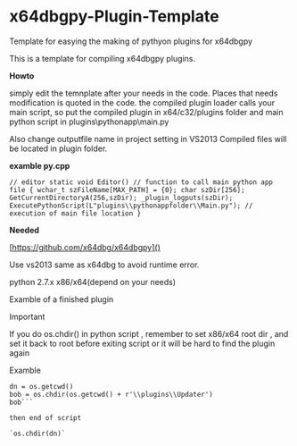# x64dbgpy-Plugin-Template
Template for easying the making of pythyon plugins for x64dbgpy

This is a template for compiling x64dbgpy plugins.


**Howto**

simply edit the temnplate after your needs in the code.
Places that needs modification is quoted in the code.
the compiled plugin loader calls your main script, so put 
the compiled plugin in x64/c32/plugins folder and main python script in 
plugins\\pythonapp\\main.py

Also change outputfile name in project setting in VS2013
Compiled files will be located in plugin folder.


**examble py.cpp**

`// editor
static void Editor() // function to call main python app file
{
    wchar_t szFileName[MAX_PATH] = {0};
	char szDir[256]; GetCurrentDirectoryA(256,szDir); _plugin_logputs(szDir);
    ExecutePythonScript(L"plugins\\pythonappfolder\\Main.py"); // execution of main file location
}
`

**Needed**

[https://github.com/x64dbg/x64dbgpy]()

Use vs2013 same as x64dbg to avoid runtime error.

python 2.7.x x86/x64(depend on your needs)

Examble of a finished plugin

Important

If you do os.chdir() in python script , remember to set x86/x64 root dir , and set it back to root before exiting script or it will be hard to find the plugin again

Examble

```sys.path.insert(0, os.getcwd() + r'\\plugins\\Updater')
dn = os.getcwd()
bob = os.chdir(os.getcwd() + r'\\plugins\\Updater')
bob```

then end of script

`os.chdir(dn)`



